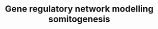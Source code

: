 ---
annotations:
- id: PW:0000004
  parent: regulatory pathway
  type: Pathway Ontology
  value: regulatory pathway
authors:
- Nsalomonis
- Zari
- AlexanderPico
- Khanspers
communities:
- CIRM_Related
description: Reaction scheme of the proposed gene regulatory network (GRN).  The scheme
  details the full GRN for one cell and part of a neighboring cell for those reactions
  that involve ligand-receptor interactions like in Delta-Notch signaling or input
  from the Fgf8 or Wnt3a signal transduction pathways. Color-coded circular areas
  for each gene symbolize mRNA and protein. For fast changing gene products the transport
  of mRNA or protein between cytoplasm and nucleus or between cytoplasm and membrane
  is explicitly simulated, which is indicated by dividing each half-area of the circle
  again. Regulatory interactions are shown as activating or repressing arrows. Broken
  lines indicate that the interaction is simulated only in an even more course-grained
  manner than the other gene regulatory reactions. NICD, which originates through
  cleavage reactions following DLL1 ligand binding to the NOTCH1 receptor, was assigned
  a separate symbol to clarify that only the intracellular domain of the Notch receptor
  acts in the nucleus as a transcription (co)-factor. The (weak) modulating action
  of LFNG on D/N signaling is shown as dashed lines - (red for the case of inhibiting
  action, green for the case of a positive effect on the D/N reaction rate.) Arrows
  pointing to the symbol for the empty set designate decay reactions of a species.
  We suppressed them for all species' decays except for those decay rates that we
  assume as controlled by signal transduction pathways. This applies also to the removal
  of DLL1 and NOTCH1 from the membrane after their binding, resulting in NOTCH1 cleavage
  and NICD split-off.  Proteins on this pathway have targeted assays available via
  the [https://assays.cancer.gov/available_assays?wp_id=WP2854 CPTAC Assay Portal]
last-edited: 2019-08-28
ndex: f41cd4ff-8b65-11eb-9e72-0ac135e8bacf
organisms:
- Homo sapiens
redirect_from:
- /index.php/Pathway:WP2854
- /instance/WP2854
revision: null
schema-jsonld:
- '@context': https://schema.org/
  '@id': https://wikipathways.github.io/pathways/WP2854.html
  '@type': Dataset
  creator:
    '@type': Organization
    name: WikiPathways
  description: Reaction scheme of the proposed gene regulatory network (GRN).  The
    scheme details the full GRN for one cell and part of a neighboring cell for those
    reactions that involve ligand-receptor interactions like in Delta-Notch signaling
    or input from the Fgf8 or Wnt3a signal transduction pathways. Color-coded circular
    areas for each gene symbolize mRNA and protein. For fast changing gene products
    the transport of mRNA or protein between cytoplasm and nucleus or between cytoplasm
    and membrane is explicitly simulated, which is indicated by dividing each half-area
    of the circle again. Regulatory interactions are shown as activating or repressing
    arrows. Broken lines indicate that the interaction is simulated only in an even
    more course-grained manner than the other gene regulatory reactions. NICD, which
    originates through cleavage reactions following DLL1 ligand binding to the NOTCH1
    receptor, was assigned a separate symbol to clarify that only the intracellular
    domain of the Notch receptor acts in the nucleus as a transcription (co)-factor.
    The (weak) modulating action of LFNG on D/N signaling is shown as dashed lines
    - (red for the case of inhibiting action, green for the case of a positive effect
    on the D/N reaction rate.) Arrows pointing to the symbol for the empty set designate
    decay reactions of a species. We suppressed them for all species' decays except
    for those decay rates that we assume as controlled by signal transduction pathways.
    This applies also to the removal of DLL1 and NOTCH1 from the membrane after their
    binding, resulting in NOTCH1 cleavage and NICD split-off.  Proteins on this pathway
    have targeted assays available via the [https://assays.cancer.gov/available_assays?wp_id=WP2854
    CPTAC Assay Portal]
  keywords:
  - DLL1
  - EPHA4
  - FGF8
  - HES1
  - HES7
  - LFNG
  - MESP2
  - NICD
  - NOTCH1
  - RIPPLY2
  - TBX6
  - WNT3A
  license: CC0
  name: Gene regulatory network modelling somitogenesis
seo: CreativeWork
title: Gene regulatory network modelling somitogenesis
wpid: WP2854
---
